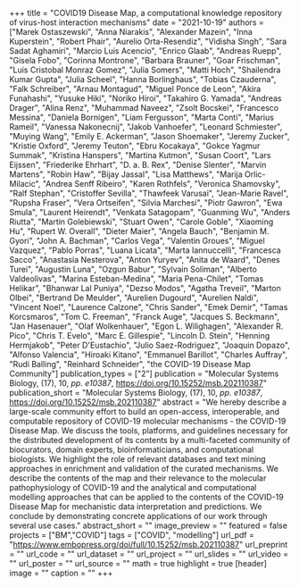 +++
title = "COVID19 Disease Map, a computational knowledge repository of virus-host interaction mechanisms"
date = "2021-10-19"
authors = ["Marek Ostaszewski", "Anna Niarakis", "Alexander Mazein", "Inna Kuperstein", "Robert Phair", "Aurelio Orta-Resendiz", "Vidisha Singh", "Sara Sadat Aghamiri", "Marcio Luis Acencio", "Enrico Glaab", "Andreas Ruepp", "Gisela Fobo", "Corinna Montrone", "Barbara Brauner", "Goar Frischman", "Luis Cristobal Monraz Gomez", "Julia Somers", "Matti Hoch", "Shailendra Kumar Gupta", "Julia Scheel", "Hanna Borlinghaus", "Tobias Czauderna", "Falk Schreiber", "Arnau Montagud", "Miguel Ponce de Leon", "Akira Funahashi", "Yusuke Hiki", "Noriko Hiroi", "Takahiro G. Yamada", "Andreas Drager", "Alina Renz", "Muhammad Naveez", "Zsolt Bocskei", "Francesco Messina", "Daniela Bornigen", "Liam Fergusson", "Marta Conti", "Marius Rameil", "Vanessa Nakonecnij", "Jakob Vanhoefer", "Leonard Schmiester", "Muying Wang", "Emily E. Ackerman", "Jason Shoemaker", "Jeremy Zucker", "Kristie Oxford", "Jeremy Teuton", "Ebru Kocakaya", "Gokce Yagmur Summak", "Kristina Hanspers", "Martina Kutmon", "Susan Coort", "Lars Eijssen", "Friederike Ehrhart", "D. a. B. Rex", "Denise Slenter", "Marvin Martens", "Robin Haw", "Bijay Jassal", "Lisa Matthews", "Marija Orlic-Milacic", "Andrea Senff Ribeiro", "Karen Rothfels", "Veronica Shamovsky", "Ralf Stephan", "Cristoffer Sevilla", "Thawfeek Varusai", "Jean-Marie Ravel", "Rupsha Fraser", "Vera Ortseifen", "Silvia Marchesi", "Piotr Gawron", "Ewa Smula", "Laurent Heirendt", "Venkata Satagopam", "Guanming Wu", "Anders Riutta", "Martin Golebiewski", "Stuart Owen", "Carole Goble", "Xiaoming Hu", "Rupert W. Overall", "Dieter Maier", "Angela Bauch", "Benjamin M. Gyori", "John A. Bachman", "Carlos Vega", "Valentin Groues", "Miguel Vazquez", "Pablo Porras", "Luana Licata", "Marta Iannuccelli", "Francesca Sacco", "Anastasia Nesterova", "Anton Yuryev", "Anita de Waard", "Denes Turei", "Augustin Luna", "Ozgun Babur", "Sylvain Soliman", "Alberto Valdeolivas", "Marina Esteban-Medina", "Maria Pena-Chilet", "Tomas Helikar", "Bhanwar Lal Puniya", "Dezso Modos", "Agatha Treveil", "Marton Olbei", "Bertrand De Meulder", "Aurelien Dugourd", "Aurelien Naldi", "Vincent Noel", "Laurence Calzone", "Chris Sander", "Emek Demir", "Tamas Korcsmaros", "Tom C. Freeman", "Franck Auge", "Jacques S. Beckmann", "Jan Hasenauer", "Olaf Wolkenhauer", "Egon L. Wilighagen", "Alexander R. Pico", "Chris T. Evelo", "Marc E. Gillespie", "Lincoln D. Stein", "Henning Hermjakob", "Peter D'Eustachio", "Julio Saez-Rodriguez", "Joaquin Dopazo", "Alfonso Valencia", "Hiroaki Kitano", "Emmanuel Barillot", "Charles Auffray", "Rudi Balling", "Reinhard Schneider", "the COVID-19 Disease Map Community"]
publication_types = ["2"]
publication = "Molecular Systems Biology, (17), 10, _pp. e10387_, https://doi.org/10.15252/msb.202110387"
publication_short = "Molecular Systems Biology, (17), 10, _pp. e10387_, https://doi.org/10.15252/msb.202110387"
abstract = "We hereby describe a large-scale community effort to build an open-access, interoperable, and computable repository of COVID-19 molecular mechanisms - the COVID-19 Disease Map. We discuss the tools, platforms, and guidelines necessary for the distributed development of its contents by a multi-faceted community of biocurators, domain experts, bioinformaticians, and computational biologists. We highlight the role of relevant databases and text mining approaches in enrichment and validation of the curated mechanisms. We describe the contents of the map and their relevance to the molecular pathophysiology of COVID-19 and the analytical and computational modelling approaches that can be applied to the contents of the COVID-19 Disease Map for mechanistic data interpretation and predictions. We conclude by demonstrating concrete applications of our work through several use cases."
abstract_short = ""
image_preview = ""
featured = false
projects = ["BM","COVID"]
tags = ["COVID", "modelling"]
url_pdf = "https://www.embopress.org/doi/full/10.15252/msb.202110387"
url_preprint = ""
url_code = ""
url_dataset = ""
url_project = ""
url_slides = ""
url_video = ""
url_poster = ""
url_source = ""
math = true
highlight = true
[header]
image = ""
caption = ""
+++
